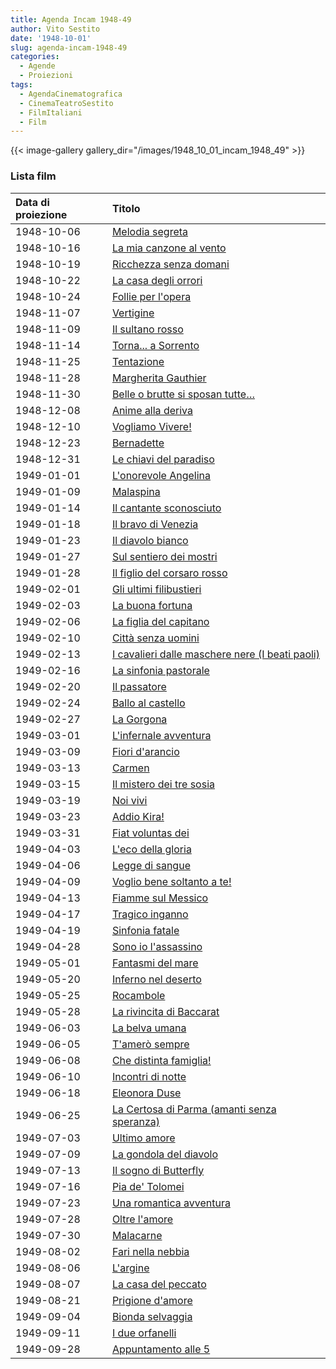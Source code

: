```yaml
---
title: Agenda Incam 1948-49
author: Vito Sestito
date: '1948-10-01'
slug: agenda-incam-1948-49
categories:
  - Agende
  - Proiezioni
tags:
  - AgendaCinematografica
  - CinemaTeatroSestito
  - FilmItaliani
  - Film
---
```

{{< image-gallery gallery_dir="/images/1948_10_01_incam_1948_49" >}}

### Lista film

|Data di proiezione |Titolo                                          |
|:------------------|:-----------------------------------------------|
|1948-10-06         |[Melodia segreta](https://www.imdb.com/title/tt0191305/)|
|1948-10-16         |[La mia canzone al vento](https://www.imdb.com/title/tt0031642/)|
|1948-10-19         |[Ricchezza senza domani](https://www.imdb.com/title/tt0031856/)|
|1948-10-22         |[La casa degli orrori](https://www.imdb.com/title/tt0037793/)|
|1948-10-24         |[Follie per l'opera](https://www.imdb.com/title/tt0040362/)|
|1948-11-07         |[Vertigine](https://www.imdb.com/title/tt0037008/)|
|1948-11-09         |[Il sultano rosso](https://www.imdb.com/title/tt0026032/)|
|1948-11-14         |[Torna... a Sorrento](https://www.imdb.com/title/tt0038183/)|
|1948-11-25         |[Tentazione](https://www.imdb.com/title/tt0039015/)|
|1948-11-28         |[Margherita Gauthier](https://www.imdb.com/title/tt0028683/)|
|1948-11-30         |[Belle o brutte si sposan tutte…](https://www.imdb.com/title/tt0031094/)|
|1948-12-08         |[Anime alla deriva](https://www.imdb.com/title/tt0023826/)|
|1948-12-10         |[Vogliamo Vivere!](https://www.imdb.com/title/tt0035446/)|
|1948-12-23         |[Bernadette](https://www.imdb.com/title/tt0036377/)|
|1948-12-31         |[Le chiavi del paradiso](https://www.imdb.com/title/tt0036983/)|
|1949-01-01         |[L'onorevole Angelina](https://www.imdb.com/title/tt0039682/)|
|1949-01-09         |[Malaspina](https://www.imdb.com/title/tt0039599/)|
|1949-01-14         |[Il cantante sconosciuto](https://www.imdb.com/title/tt0038408/)|
|1949-01-18         |[Il bravo di Venezia](https://www.imdb.com/title/tt0033431/)|
|1949-01-23         |[Il diavolo bianco](https://www.imdb.com/title/tt0039319/)|
|1949-01-27         |[Sul sentiero dei mostri](https://www.imdb.com/title/tt0032871/)|
|1949-01-28         |[Il figlio del corsaro rosso](https://www.imdb.com/title/tt0033602/)|
|1949-02-01         |[Gli ultimi filibustieri](https://www.imdb.com/title/tt0034331/)|
|1949-02-03         |[La buona fortuna](https://www.imdb.com/title/tt0047905/)|
|1949-02-06         |[La figlia del capitano](https://www.imdb.com/title/tt0039381/)|
|1949-02-10         |[Città senza uomini](https://www.imdb.com/title/tt0035740/)|
|1949-02-13         |[I cavalieri dalle maschere nere (I beati paoli)](https://www.imdb.com/title/tt0039256/)|
|1949-02-16         |[La sinfonia pastorale](https://www.imdb.com/title/tt0039004/)|
|1949-02-20         |[Il passatore](https://www.imdb.com/title/tt0039696/)|
|1949-02-24         |[Ballo al castello](https://www.imdb.com/title/tt0031075/)|
|1949-02-27         |[La Gorgona](https://www.imdb.com/title/tt0034803/)|
|1949-03-01         |[L'infernale avventura](https://www.imdb.com/title/tt0038300/)|
|1949-03-09         |[Fiori d'arancio](https://www.imdb.com/title/tt0036826/)|
|1949-03-13         |[Carmen](https://www.imdb.com/title/tt0034581/) |
|1949-03-15         |[Il mistero dei tre sosia](https://www.imdb.com/title/tt0033390/)|
|1949-03-19         |[Noi vivi](https://www.imdb.com/title/tt0035130/)|
|1949-03-23         |[Addio Kira!](https://www.imdb.com/title/tt0034429/)|
|1949-03-31         |[Fiat voluntas dei](https://www.imdb.com/title/tt0026348/)|
|1949-04-03         |[L'eco della gloria](https://www.imdb.com/title/tt0038506/)|
|1949-04-06         |[Legge di sangue](https://www.imdb.com/title/tt0039561/)|
|1949-04-09         |[Voglio bene soltanto a te!](https://www.imdb.com/title/tt0039086/)|
|1949-04-13         |[Fiamme sul Messico](https://www.imdb.com/title/tt0034993/)|
|1949-04-17         |[Tragico inganno](https://www.imdb.com/title/tt0038493/)|
|1949-04-19         |[Sinfonia fatale](https://www.imdb.com/title/tt0038942/)|
|1949-04-28         |[Sono io l'assassino](https://www.imdb.com/title/tt0039854/)|
|1949-05-01         |[Fantasmi del mare](https://www.imdb.com/title/tt0040344/)|
|1949-05-20         |[Inferno nel deserto](https://www.imdb.com/title/tt0034242/)|
|1949-05-25         |[Rocambole](https://www.imdb.com/title/tt0039781/)|
|1949-05-28         |[La rivincita di Baccarat](https://www.imdb.com/title/tt0039774/)|
|1949-06-03         |[La belva umana](https://www.imdb.com/title/tt0032383/)|
|1949-06-05         |[T'amerò sempre](https://www.imdb.com/title/tt0036413/)|
|1949-06-08         |[Che distinta famiglia!](https://www.imdb.com/title/tt0162234/)|
|1949-06-10         |[Incontri di notte](https://www.imdb.com/title/tt0034894/)|
|1949-06-18         |[Eleonora Duse](https://www.imdb.com/title/tt0039352/)|
|1949-06-25         |[La Certosa di Parma (amanti senza speranza)](https://www.imdb.com/title/tt0040223/)|
|1949-07-03         |[Ultimo amore](https://www.imdb.com/title/tt0039059/)|
|1949-07-09         |[La gondola del diavolo](https://www.imdb.com/title/tt0038570/)|
|1949-07-13         |[Il sogno di Butterfly](https://www.imdb.com/title/tt0031949/)|
|1949-07-16         |[Pia de' Tolomei](https://www.imdb.com/title/tt0034022/)|
|1949-07-23         |[Una romantica avventura](https://www.imdb.com/title/tt0032999/)|
|1949-07-28         |[Oltre l'amore](https://www.imdb.com/title/tt0032865/)|
|1949-07-30         |[Malacarne](https://www.imdb.com/title/tt0038719/)|
|1949-08-02         |[Fari nella nebbia](https://www.imdb.com/title/tt0033588/)|
|1949-08-06         |[L'argine](https://www.imdb.com/title/tt0029877/)|
|1949-08-07         |[La casa del peccato](https://www.imdb.com/title/tt0029975/)|
|1949-08-21         |[Prigione d'amore](https://www.imdb.com/title/tt0033127/)|
|1949-09-04         |[Bionda selvaggia](https://www.imdb.com/title/tt0039198/)|
|1949-09-11         |[I due orfanelli](https://www.imdb.com/title/tt0039342/)|
|1949-09-28         |[Appuntamento alle 5](https://www.imdb.com/title/tt0027887/)|
